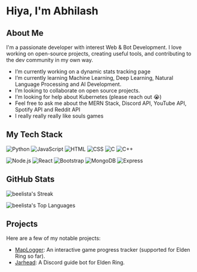 # Hiya, I'm Abhilash

## About Me
I'm a passionate developer with interest Web & Bot Development. I love working on open-source projects, creating useful tools, and contributing to the dev community in my own way.

- I’m currently working on a dynamic stats tracking page 
- I’m currently learning Machine Learning, Deep Learning, Natural Language Processing and AI Development.
- I’m looking to collaborate on open source projects.
- I’m looking for help about Kubernetes (please reach out 😭)
- Feel free to ask me about the MERN Stack, Discord API, YouTube API, Spotify API and Reddit API
- I really really really like souls games 

## My Tech Stack
![Python](https://img.shields.io/badge/-Python-333?style=flat&logo=python)
![JavaScript](https://img.shields.io/badge/-JavaScript-333?style=flat&logo=javascript)
![HTML](https://img.shields.io/badge/-HTML-333?style=flat&logo=html5)
![CSS](https://img.shields.io/badge/-CSS-333?style=flat&logo=css3)
![C](https://img.shields.io/badge/-C-00599C?style=flat&logo=c&logoColor=white)
![C++](https://img.shields.io/badge/-C++-00599C?style=flat&logo=c%2B%2B&logoColor=white)

![Node.js](https://img.shields.io/badge/-Node.js-333?style=flat&logo=node.js)
![React](https://img.shields.io/badge/-React-333?style=flat&logo=react)
![Bootstrap](https://img.shields.io/badge/-Bootstrap-563D7C?style=flat&logo=bootstrap&logoColor=white)
![MongoDB](https://img.shields.io/badge/-MongoDB-47A248?style=flat&logo=mongodb&logoColor=white)
![Express](https://img.shields.io/badge/-Express-000000?style=flat&logo=express&logoColor=white)

## GitHub Stats
![beelista's Streak](https://github-readme-streak-stats.herokuapp.com/?user=beelista&theme=radical&hide_border=true)

![beelista's Top Languages](https://github-readme-stats.vercel.app/api/top-langs/?username=beelista&theme=radical&show_icons=true&hide_border=true&layout=compact)

## Projects
Here are a few of my notable projects:

- [MapLogger](https://github.com/beelista/maplogger): An interactive game progress tracker (supported for Elden Ring so far).
- [Jarhead](https://github.com/beelista/jarhead): A Discord guide bot for Elden Ring.
